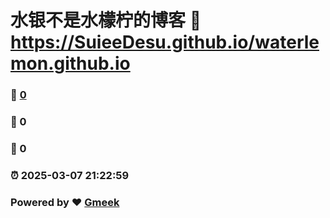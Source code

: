 # 水银不是水檬柠的博客 :link: https://SuieeDesu.github.io/waterlemon.github.io 
### :page_facing_up: [0](https://SuieeDesu.github.io/waterlemon.github.io/tag.html) 
### :speech_balloon: 0 
### :hibiscus: 0 
### :alarm_clock: 2025-03-07 21:22:59 
### Powered by :heart: [Gmeek](https://github.com/Meekdai/Gmeek)
